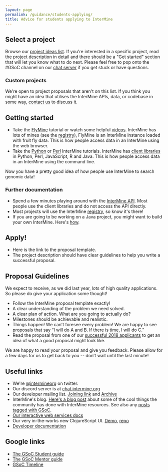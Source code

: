 ```yaml
---
layout: page
permalink: /guidance/students-applying/
title: Advice for students applying to InterMine
---
```


## Select a project

Browse our [project ideas list](../project-ideas/2018/). If you're interested in a specific project, read the project description in detail and there should be a "Get started" section that will let you know what to do next. Please feel free to pop onto the #GSoC channel on our [chat server](http://chat.intermine.org) if you get stuck or have questions.

### Custom projects

We're open to project proposals that aren't on this list. If you think you might have an idea that utilises the InterMine APIs, data, or codebase in some way, [contact us](http://intermine.readthedocs.io/en/latest/about/contact-us/) to discuss it.

## Getting started

- Take the [FlyMine](https://flymine.readthedocs.io/en/latest/) tutorial or watch some helpful [videos](http://intermine.org/tutorials/). InterMine has lots of mines (see the [registry](http://registry.intermine.org/)), FlyMine is an InterMine instance loaded with fruit fly data. This is how people access data in an InterMine using the web browser.
- Take the [Python](https://github.com/intermine/intermine-ws-python-docs/) or [Perl](https://metacpan.org/pod/distribution/Webservice-InterMine/lib/Webservice/InterMine/Cookbook.pod) InterMine tutorials. InterMine has [client libraries](https://intermine.readthedocs.io/en/latest/web-services/) in Python, Perl, JavaScript, R and Java. This is how people access data in an InterMine using the command line. 

Now you have a pretty good idea of how people use InterMine to search genomic data!

### Further documentation

- Spend a few minutes playing around with the [InterMine API](http://iodocs.apps.intermine.org/). Most people use the client libraries and do not access the API directly. 
- Most projects will use the InterMine [registry](http://registry.intermine.org/), so know it's there!
- If you are going to be working on a Java project, you might want to build your own InterMine. Here's [how](https://intermine.readthedocs.io/en/latest/get-started/tutorial/).

## Apply!

- Here is the link to the proposal template.
- The project description should have clear guidelines to help you write a successful proposal.

## Proposal Guidelines

We expect to receive, as we did last year, lots of high quality applications. So please do give your application some thought!

* Follow the InterMine proposal template exactly!
* A clear understanding of the problem we need solved.
* A clear plan of action. What are you going to actually do?
* Milestones should be achievable and realistic.
* Things happen! We can’t foresee every problem! We are happy to see proposals that say “I will do A and B. If there is time, I will do C.”
* Read the proposal from one of our [successful 2018 applicants](https://github.com/nupurgunwant/GSoC-Proposal) to get an idea of what a good proposal might look like. 

We are happy to read your proposal and give you feedback. Please allow for a few days for us to get back to you -- don’t wait until the last minute!

## Useful links

- We're [@intermineorg](https://twitter.com/intermineorg) on twitter.
- Our discord server is at [chat.intermine.org](https://chat.intermine.org)
- Our developer mailing list. [Joining link](https://lists.intermine.org/mailman/listinfo/dev) and [Archive](https://lists.intermine.org/pipermail/dev/)
- InterMine's blog. [Here's a blog post](https://intermineorg.wordpress.com/2016/11/22/cool-intermine-features-roundup/) about some of the cool things the community has done with InterMine resources. See also any [posts tagged with GSoC](https://intermineorg.wordpress.com/tag/gsoc/).
- [Our interactive web services docs](http://iodocs.apps.intermine.org/)
- Our very in-the-works new ClojureScript UI. [Demo](http://bluegenes.apps.intermine.org/), [repo](https://github.com/intermine/bluegenes)
- [Developer documentation](http://intermine.readthedocs.io/en/latest/)

## Google links

- [The GSoC Student guide](https://google.github.io/gsocguides/student/)
- [The GSoC Mentor guide](https://google.github.io/gsocguides/mentor/)
- [GSoC Timeline](https://developers.google.com/open-source/gsoc/timeline)

